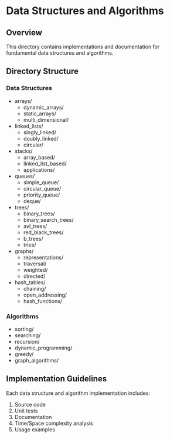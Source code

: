 # Data Structures and Algorithms

## Overview
This directory contains implementations and documentation for fundamental data structures and algorithms.

## Directory Structure

### Data Structures
- arrays/
  - dynamic_arrays/
  - static_arrays/
  - multi_dimensional/
- linked_lists/
  - singly_linked/
  - doubly_linked/
  - circular/
- stacks/
  - array_based/
  - linked_list_based/
  - applications/
- queues/
  - simple_queue/
  - circular_queue/
  - priority_queue/
  - deque/
- trees/
  - binary_trees/
  - binary_search_trees/
  - avl_trees/
  - red_black_trees/
  - b_trees/
  - tries/
- graphs/
  - representations/
  - traversal/
  - weighted/
  - directed/
- hash_tables/
  - chaining/
  - open_addressing/
  - hash_functions/

### Algorithms
- sorting/
- searching/
- recursion/
- dynamic_programming/
- greedy/
- graph_algorithms/

## Implementation Guidelines
Each data structure and algorithm implementation includes:
1. Source code
2. Unit tests
3. Documentation
4. Time/Space complexity analysis
5. Usage examples 